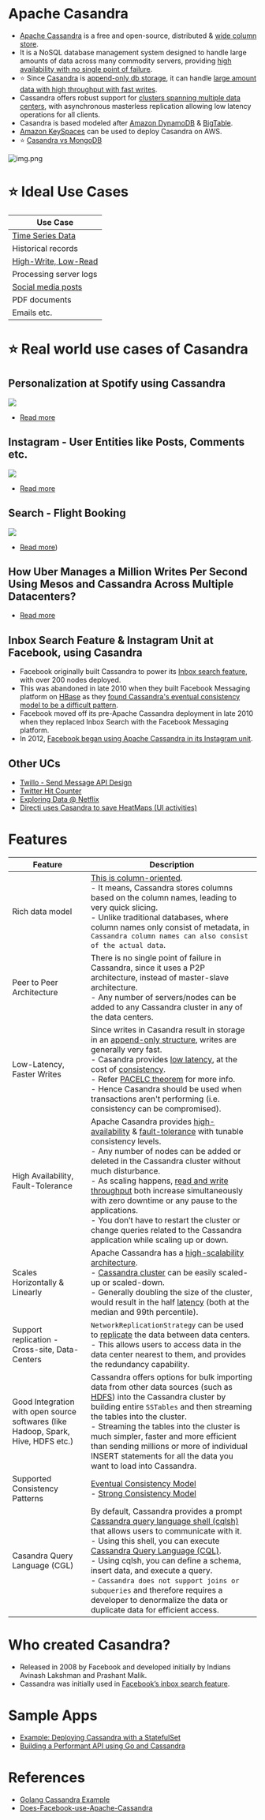 # Apache Casandra
- [Apache Cassandra](https://cassandra.apache.org/_/index.html) is a free and open-source, distributed & [wide column store](../Readme.md#nosql---intro-different-nosql-types).
- It is a NoSQL database management system designed to handle large amounts of data across many commodity servers, providing [high availability with no single point of failure](../../0_SystemGlossaries/Reliability/FaultTolerance.md). 
- :star: Since [Casandra]() is [append-only db storage](../2_DataStructuresDB/AppendOnlyDataStructure.md), it can handle [large amount data with high throughput with fast writes](../../0_SystemGlossaries/Scalability/LatencyThroughput.md).
- Cassandra offers robust support for [clusters spanning multiple data centers](../../0_SystemGlossaries/Scalability/ServersCluster.md), with asynchronous masterless replication allowing low latency operations for all clients.
- Casandra is based modeled after [Amazon DynamoDB](../../../2_AWSComponents/6_DatabaseServices/AmazonDynamoDB/Readme.md) & [BigTable](https://cloud.google.com/bigtable).
- [Amazon KeySpaces](../../../2_AWSComponents/6_DatabaseServices/AmazonKeySpaces.md) can be used to deploy Casandra on AWS.
- :star: [Casandra vs MongoDB](../3_DecideDatabase/DynamoDBVsMongoDBVsCasandra.md)

![img.png](https://www.scylladb.com/wp-content/uploads/Wide-column-Database-diagram.png)

# :star: Ideal Use Cases

| Use Case                                                                                             |
|------------------------------------------------------------------------------------------------------|
| [Time Series Data](https://netflixtechblog.com/scaling-time-series-data-storage-part-i-ec2b6d44ba39) |
| Historical records                                                                                   |
| [High-Write, Low-Read](../../0_SystemGlossaries/Scalability/LatencyThroughput.md)                    |
| Processing server logs                                                                               |
| [Social media posts](../../../3_HLDDesignProblems/InstagramDesign/Readme.md)                         |
| PDF documents                                                                                        |
| Emails etc.                                                                                          |

# :star: Real world use cases of Casandra

## Personalization at Spotify using Cassandra

![](../../../3_HLDDesignProblems/PersonalizationSpotify/assets/PersonalizationSpotify.drawio.png)

- [Read more](../../../3_HLDDesignProblems/PersonalizationSpotify)

## Instagram - User Entities like Posts, Comments etc.

![](../../../3_HLDDesignProblems/InstagramDesign/HLD%20-%20Instagram%20.drawio.png)

- [Read more](../../../3_HLDDesignProblems/InstagramDesign/Readme.md)

## Search - Flight Booking

![](../../../3_HLDDesignProblems/FlightBookingSearch/assets/MakeMyTripFlightSearch.drawio.png)

- [Read more](../../../3_HLDDesignProblems/FlightBookingSearch/README.md))

## How Uber Manages a Million Writes Per Second Using Mesos and Cassandra Across Multiple Datacenters?

- [Read more](../../../3_HLDDesignProblems/UberCasandraMesos)

## Inbox Search Feature & Instagram Unit at Facebook, using Casandra
- Facebook originally built Cassandra to power its [Inbox search feature](https://m.facebook.com/nt/screen/?params=%7B%22note_id%22%3A10158772759272200%7D&path=%2Fnotes%2Fnote%2F&paipv=0&eav=AfYuSXXQPZ5fvm0_ScPdSlfj5BEFhRVT3iy_6Rsz7NZDbQ2vfq9opnedmTLSjG1aZBA&_rdr), with over 200 nodes deployed.
- This was abandoned in late 2010 when they built Facebook Messaging platform on [HBase](ApacheHBase.md) as they [found Cassandra's eventual consistency model to be a difficult pattern](#supported-consistency-patterns).
- Facebook moved off its pre-Apache Cassandra deployment in late 2010 when they replaced Inbox Search with the Facebook Messaging platform.
- In 2012, [Facebook began using Apache Cassandra in its Instagram unit](https://www.quora.com/Does-Facebook-use-Apache-Cassandra).

## Other UCs
- [Twillo - Send Message API Design](../../../3_HLDDesignProblems/TwilloSendMessageAPI/Readme.md)
- [Twitter Hit Counter](../../../3_HLDDesignProblems/TwitterHitCounterDesign/Readme.md)
- [Exploring Data @ Netflix](https://netflixtechblog.com/exploring-data-netflix-9d87e20072e3)
- [Directi uses Casandra to save HeatMaps (UI activities)](https://engineering.zeta.tech/2021/09/15/zeta-tech-stack/)

# Features

| Feature                                                                           | Description                                                                                                                                                                                                                                                                                                                                                                                                                                                                                                                                                                                                                                              |
|-----------------------------------------------------------------------------------|----------------------------------------------------------------------------------------------------------------------------------------------------------------------------------------------------------------------------------------------------------------------------------------------------------------------------------------------------------------------------------------------------------------------------------------------------------------------------------------------------------------------------------------------------------------------------------------------------------------------------------------------------------|
| Rich data model                                                                   | [This is column-oriented](../Readme.md#nosql---intro-different-nosql-types).<br/>- It means, Cassandra stores columns based on the column names, leading to very quick slicing.<br/>- Unlike traditional databases, where column names only consist of metadata, in `Cassandra column names can also consist of the actual data`.                                                                                                                                                                                                                                                                                                                        |
| Peer to Peer Architecture                                                         | There is no single point of failure in Cassandra, since it uses a P2P architecture, instead of master-slave architecture.<br/>- Any number of servers/nodes can be added to any Cassandra cluster in any of the data centers.                                                                                                                                                                                                                                                                                                                                                                                                                            |
| Low-Latency, Faster Writes                                                        | Since writes in Casandra result in storage in an [append-only structure](../2_DataStructuresDB/AppendOnlyDataStructure.md), writes are generally very fast.<br/>- Casandra provides [low latency](../../0_SystemGlossaries/Scalability/LatencyThroughput.md), at the cost of [consistency](../1_Glossaries/Replication&Consistency/Consistency.md).<br/>- Refer [PACELC theorem](../1_Glossaries/CAPTheorem.md#pael-systems---dynamodb--cassandra) for more info.<br/>- Hence Casandra should be used when transactions aren't performing (i.e. consistency can be compromised).                                                                                                             |
| High Availability, Fault-Tolerance                                                | Apache Casandra provides [high-availability](../../0_SystemGlossaries/Reliability/HighAvailability.md) & [fault-tolerance](../../0_SystemGlossaries/Reliability/FaultTolerance.md) with tunable consistency levels.<br/>- Any number of nodes can be added or deleted in the Cassandra cluster without much disturbance.<br/>- As scaling happens, [read and write throughput](../../0_SystemGlossaries/Scalability/LatencyThroughput.md) both increase simultaneously with zero downtime or any pause to the applications.<br/>- You don’t have to restart the cluster or change queries related to the Cassandra application while scaling up or down. |
| Scales Horizontally & Linearly                                                    | Apache Cassandra has a [high-scalability architecture](../1_Glossaries/DBScalability.md).<br/>- [Cassandra cluster](../../0_SystemGlossaries/Scalability/ServersCluster.md) can be easily scaled-up or scaled-down.<br/>- Generally doubling the size of the cluster, would result in the half [latency](../../0_SystemGlossaries/Scalability/LatencyThroughput.md) (both at the median and 99th percentile).                                                                                                                                                                                                                                              |
| Support replication - Cross-site, Data-Centers                                    | `NetworkReplicationStrategy` can be used to [replicate](../1_Glossaries/Replication&Consistency/Replication.md) the data between data centers.<br/>- This allows users to access data in the data center nearest to them, and provides the redundancy capability.                                                                                                                                                                                                                                                                                                                                                                                                                  |
| Good Integration with open source softwares (like Hadoop, Spark, Hive, HDFS etc.) | Cassandra offers options for bulk importing data from other data sources (such as [HDFS](../../5_BigDataComponents/BatchProcessing/ApacheHadoop/ApacheHDFS.md)) into the Cassandra cluster by building entire `SSTables` and then streaming the tables into the cluster.<br/>- Streaming the tables into the cluster is much simpler, faster and more efficient than sending millions or more of individual INSERT statements for all the data you want to load into Cassandra.                                                                                                                                                                          |
| Supported Consistency Patterns                                                    | [Eventual Consistency Model](../1_Glossaries/Replication&Consistency/Consistency.md)<br/>- [Strong Consistency Model](../1_Glossaries/Replication&Consistency/Consistency.md)                                                                                                                                                                                                                                                                                                                                                                                                                                                                                                           |
| Casandra Query Language (CGL)                                                     | By default, Cassandra provides a prompt [Cassandra query language shell (cqlsh)](https://cassandra.apache.org/doc/latest/cassandra/tools/cqlsh.html) that allows users to communicate with it.<br/>- Using this shell, you can execute [Cassandra Query Language (CQL)](https://cassandra.apache.org/doc/latest/cassandra/cql/).<br/>- Using cqlsh, you can define a schema, insert data, and execute a query.<br/>- `Cassandra does not support joins or subqueries` and therefore requires a developer to denormalize the data or duplicate data for efficient access.                                                                                 |

# Who created Casandra?
- Released in 2008 by Facebook and developed initially by Indians Avinash Lakshman and Prashant Malik.
- Cassandra was initially used in [Facebook’s inbox search feature](https://m.facebook.com/nt/screen/?params=%7B%22note_id%22%3A10158772759272200%7D&path=%2Fnotes%2Fnote%2F&paipv=0&eav=AfYuSXXQPZ5fvm0_ScPdSlfj5BEFhRVT3iy_6Rsz7NZDbQ2vfq9opnedmTLSjG1aZBA&_rdr).

# Sample Apps
- [Example: Deploying Cassandra with a StatefulSet](https://kubernetes.io/docs/tutorials/stateful-application/cassandra/)
- [Building a Performant API using Go and Cassandra](https://getstream.io/blog/building-a-performant-api-using-go-and-cassandra/)

# References
- [Golang Cassandra Example](https://golangdocs.com/golang-cassandra-example)
- [Does-Facebook-use-Apache-Cassandra](https://www.quora.com/Does-Facebook-use-Apache-Cassandra)